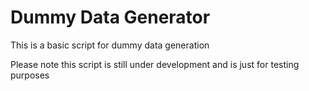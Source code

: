 # Dummy Data Generator

This is a basic script for dummy data generation

Please note this script is still under development and is just for testing purposes
